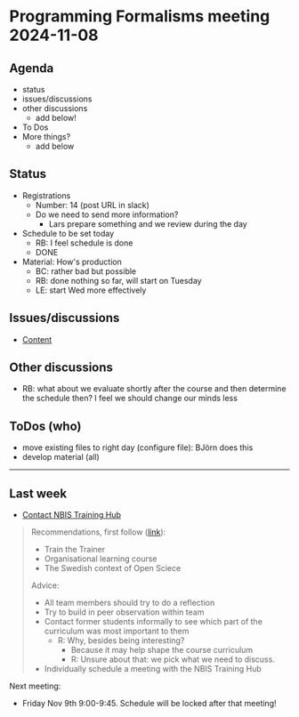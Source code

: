 # Programming Formalisms meeting 2024-11-08

## Agenda

- status
- issues/discussions
- other discussions
    - add below!
- To Dos
- More things?
    - add below


## Status

- Registrations
    - Number: 14 (post URL in slack)
    - Do we need to send more information?
        - Lars prepare something and we review during the day
- Schedule to be set today
    - RB: I feel schedule is done
    - DONE
- Material: How's production
    - BC: rather bad but possible
    - RB: done nothing so far, will start on Tuesday
    - LE: start Wed more effectively

## Issues/discussions

- [Content](https://github.com/UPPMAX/programming_formalisms/issues)

## Other discussions

- RB: what about we evaluate shortly after the course and then
  determine the schedule then? I feel we should change our minds less

## ToDos (who)

- move existing files to right day (configure file): BJörn does this
- develop material (all)

----

## Last week

- [Contact NBIS Training Hub](https://github.com/UPPMAX/programming_formalisms/issues/41)

> Recommendations, first follow ([link](https://training.scilifelab.se/our_resources/trainer_community)):
>
> - Train the Trainer
> - Organisational learning course
> - The Swedish context of Open Sciece
>
> Advice:
>
> - All team members should try to do a reflection
> - Try to build in peer observation within team
> - Contact former students informally to see which part of the curriculum was most important to them
>     - R: Why, besides being interesting?
>         - Because it may help shape the course curriculum
>         - R: Unsure about that: we pick what we need to discuss.
> - Individually schedule a meeting with the NBIS Training Hub

Next meeting:

- Friday Nov 9th 9:00-9:45. Schedule will be locked after that meeting!
